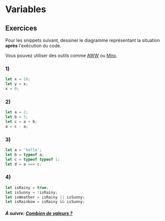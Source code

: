 # Variables

## Exercices

Pour les snippets suivant, dessiner le diagramme représentant la situation **après** l'exécution du code.

Vous pouvez utiliser des outils comme [AWW](https://awwapp.com/#) ou [Miro](https://miro.com/).

### 1)

```js
let x = 10;
let y = x;
x = 0;
```

### 2)

```js
let a = 2;
let b = 3;
let c = a + b;
a = c - a;
```

### 3)

```js
let a = 'hello';
let b = typeof a;
let c = typeof typeof 1;
let d = a === c;
```

### 4)

```js
let isRainy = true;
let isSunny = !isRainy;
let isWeather = isRainy || isSunny;
let isRainbow = isRainy && isSunny;
```

#### _À suivre: [Combien de valeurs ?](../../contenus/chapters/1_mental_models/1-4_count.md)_
